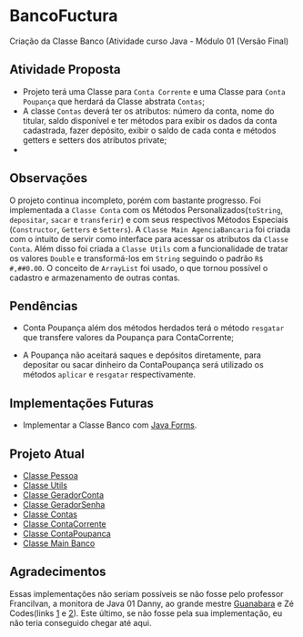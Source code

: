 # BancoFuctura
Criação da Classe Banco (Atividade curso Java - Módulo 01 (Versão Final)

## Atividade Proposta

* Projeto terá uma Classe para `Conta Corrente` e uma Classe para `Conta Poupança` que herdará da Classe abstrata `Contas`;
* A classe `Contas` deverá ter os atributos: número da conta, nome do titular, saldo disponível e ter métodos para exibir os dados da conta cadastrada,
fazer depósito, exibir o saldo de cada conta e métodos getters e setters dos atributos private;
* 

## Observações

O projeto continua incompleto, porém com bastante progresso. Foi implementada a `Classe Conta` com os Métodos Personalizados(`toString`, `depositar`, `sacar` e `transferir`) e com seus respectivos Métodos Especiais (`Constructor`, `Getters` e `Setters`). A `Classe Main AgenciaBancaria` foi criada com o intuito de servir como interface para acessar os atributos da `Classe Conta`. Além disso foi criada a `Classe Utils` com a funcionalidade de tratar os valores `Double` e transformá-los em `String` seguindo o padrão `R$ #,##0.00`. O conceito de `ArrayList` foi usado, o que tornou possível o cadastro e armazenamento de outras contas. 

## Pendências

* Conta Poupança além dos métodos herdados terá o método `resgatar`
que transfere valores da Poupança para ContaCorrente;

* A Poupança não aceitará saques e depósitos diretamente, para
depositar ou sacar dinheiro da ContaPoupança será utilizado os métodos
`aplicar` e `resgatar` respectivamente.

## Implementações Futuras

* Implementar a Classe Banco com [Java Forms](https://www.youtube.com/watch?v=UtxTG1_AiXk&list=PLJIP7GdByOyuBKB--fIO2DoQaPVXm9lCw).

## Projeto Atual

* [Classe Pessoa](https://github.com/Edivaldo16/BancoFuctura/blob/main/Projeto/Pessoa.java)
* [Classe Utils](https://github.com/Edivaldo16/BancoFuctura/blob/main/Projeto/Utils.java)
* [Classe GeradorConta](https://github.com/Edivaldo16/BancoFuctura/blob/main/Projeto/GeradorConta.java)
* [Classe GeradorSenha](https://github.com/Edivaldo16/BancoFuctura/blob/main/Projeto/GeradorSenha.java)
* [Classe Contas](https://github.com/Edivaldo16/BancoFuctura/blob/main/Projeto/Contas.java)
* [Classe ContaCorrente](https://github.com/Edivaldo16/BancoFuctura/blob/main/Projeto/ContaCorrente.java)
* [Classe ContaPoupanca](https://github.com/Edivaldo16/BancoFuctura/blob/main/Projeto/ContaPoupanca.java)
* [Classe Main Banco](https://github.com/Edivaldo16/BancoFuctura/blob/main/Projeto/Banco.java)

## Agradecimentos

Essas implementações não seriam possíveis se não fosse pelo professor Francilvan, a monitora de Java 01 Danny, ao grande mestre [Guanabara](https://www.youtube.com/watch?v=KlIL63MeyMY&list=PLHz_AreHm4dkqe2aR0tQK74m8SFe-aGsY&ab_channel=CursoemVídeo) e Zé Codes(links [1](https://www.youtube.com/watch?v=AExKQiCqwGs&ab_channel=Zécodes) e [2](https://www.youtube.com/watch?v=6wo9vvlIhRo&ab_channel=Zécodes)). Este último, se não fosse pela sua implementação, eu não teria conseguido chegar até aqui. 
